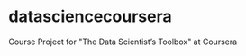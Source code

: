 datasciencecoursera
===================

Course Project for "The Data Scientist’s Toolbox" at Coursera
